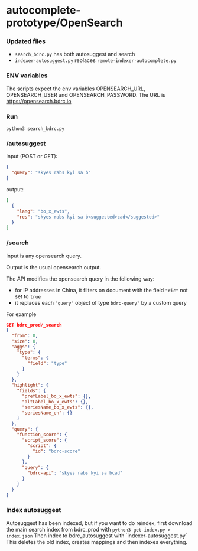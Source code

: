# autocomplete-prototype/OpenSearch

### Updated files
- `search_bdrc.py` has both autosuggest and search
- `indexer-autosuggest.py` replaces `remote-indexer-autocomplete.py`

### ENV variables 
The scripts expect the env variables OPENSEARCH_URL, OPENSEARCH_USER and OPENSEARCH_PASSWORD. 
The URL is https://opensearch.bdrc.io

### Run

`python3 search_bdrc.py`

### /autosuggest

Input (POST or GET):

```json
{
  "query": "skyes rabs kyi sa b"
}
```

output:

```json
[
  {
    "lang": "bo_x_ewts",
    "res": "skyes rabs kyi sa b<suggested>cad</suggested>"
  }
]
```

### /search

Input is any opensearch query.

Output is the usual opensearch output.

The API modifies the opensearch query in the following way:
- for IP addresses in China, it filters on document with the field `"ric"` not set to `true`
- it replaces each `"query"` object of type `bdrc-query"` by a custom query

For example

```json
GET bdrc_prod/_search
{
  "from": 0,
  "size": 0,
  "aggs": {
    "type": {
      "terms": {
        "field": "type"
      }
    }
  },
  "highlight": {
    "fields": {
      "prefLabel_bo_x_ewts": {},
      "altLabel_bo_x_ewts": {},
      "seriesName_bo_x_ewts": {},
      "seriesName_en": {}
    }
  },
  "query": {
    "function_score": {
      "script_score": {
        "script": {
          "id": "bdrc-score"
        }
      },
      "query": {
        "bdrc-api": "skyes rabs kyi sa bcad"
      }
    }
  }
}
```

### Index autosuggest

Autosuggest has been indexed, but if you want to do reindex, first download the main search index from bdrc_prod with
`python3 get-index.py > index.json`
Then index to bdrc_autosuggest with
`indexer-autosuggest.py´
This deletes the old index, creates mappings and then indexes everything.
